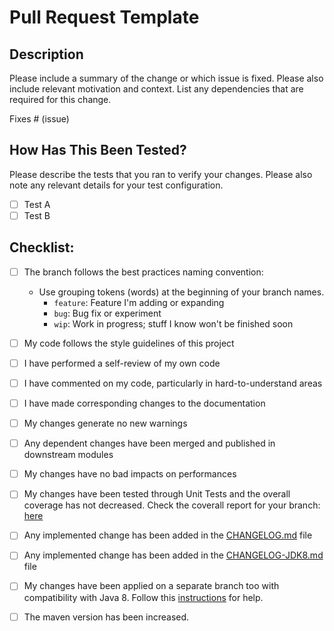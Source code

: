 # Pull Request Template

## Description

Please include a summary of the change or which issue is fixed. Please also include relevant motivation and context. List any dependencies that are required for this change.

Fixes # (issue)

## How Has This Been Tested?

Please describe the tests that you ran to verify your changes. Please also note any relevant details for your test configuration.

- [ ] Test A
- [ ] Test B

## Checklist:

- [ ] The branch follows the best practices naming convention:
     - Use grouping tokens (words) at the beginning of your branch names.
        * `feature`: Feature I'm adding or expanding
        * `bug`: Bug fix or experiment
        * `wip`: Work in progress; stuff I know won't be finished soon
- [ ] My code follows the style guidelines of this project
- [ ] I have performed a self-review of my own code
- [ ] I have commented on my code, particularly in hard-to-understand areas
- [ ] I have made corresponding changes to the documentation
- [ ] My changes generate no new warnings
- [ ] Any dependent changes have been merged and published in downstream modules
- [ ] My changes have no bad impacts on performances
- [ ] My changes have been tested through Unit Tests and the overall coverage has not decreased. Check the coverall report for your branch: [here](https://coveralls.io/github/HotelsDotCom/bull)
- [ ] Any implemented change has been added in the [CHANGELOG.md](./CHANGELOG.md) file 
- [ ] Any implemented change has been added in the [CHANGELOG-JDK8.md](./CHANGELOG-JDK8.md) file 
- [ ] My changes have been applied on a separate branch too with compatibility with Java 8. Follow this [instructions](https://github.com/HotelsDotCom/bull/blob/master/RELEASE.md#3-prepare-the-jdk8-release) for help.

- [ ] The maven version has been increased. 
